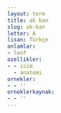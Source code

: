 ```yaml
---
layout: term
title: ak kan
slug: ak-kan
letter: A
lisan: Türkçe
anlamlar:
- lenf
ozellikler:
- - isim
  - anatomi
ornekler:
- - ''
orneklerkaynak:
- - ''
---
```


